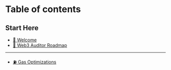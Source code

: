 # Table of contents

## Start Here

* [👋 Welcome](README.md)
* [🎯 Web3 Auditor Roadmap](start-here/web3-auditor-roadmap.md)

***

* [⛽ Gas Optimizations](gas-optimizations.md)
